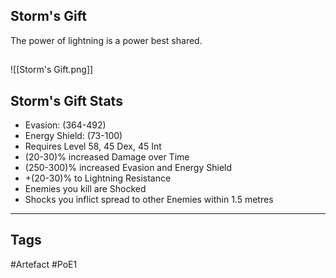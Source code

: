 ## Storm's Gift
The power of lightning is a power best shared.
##
![[Storm's Gift.png]]
## Storm's Gift Stats
- Evasion: (364-492)
- Energy Shield: (73-100)
- Requires Level 58, 45 Dex, 45 Int
- (20-30)% increased Damage over Time
- (250-300)% increased Evasion and Energy Shield
- +(20-30)% to Lightning Resistance
- Enemies you kill are Shocked
- Shocks you inflict spread to other Enemies within 1.5 metres


---
## Tags
#Artefact
#PoE1
